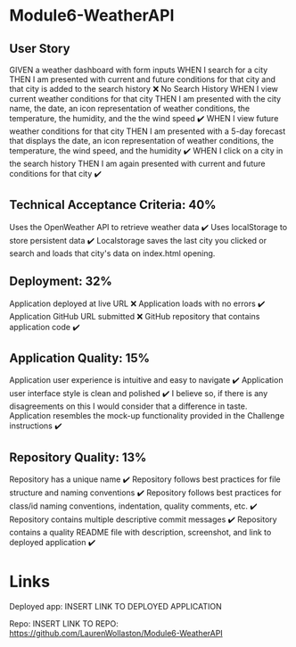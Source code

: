 # Module6-WeatherAPI

## User Story
GIVEN a weather dashboard with form inputs
WHEN I search for a city
THEN I am presented with current and future conditions for that city and that city is added to the search history ❌
  No Search History
WHEN I view current weather conditions for that city
THEN I am presented with the city name, the date, an icon representation of weather conditions, the temperature, the humidity, and the the wind speed ✔️
WHEN I view future weather conditions for that city
THEN I am presented with a 5-day forecast that displays the date, an icon representation of weather conditions, the temperature, the wind speed, and the humidity ✔️
WHEN I click on a city in the search history
THEN I am again presented with current and future conditions for that city ✔️

## Technical Acceptance Criteria: 40%
Uses the OpenWeather API to retrieve weather data ✔️
Uses localStorage to store persistent data ✔️ Localstorage saves the last city you clicked or search and loads that city's data on index.html opening.

## Deployment: 32%
Application deployed at live URL ❌
Application loads with no errors ✔️
Application GitHub URL submitted ❌
GitHub repository that contains application code ✔️

## Application Quality: 15%
Application user experience is intuitive and easy to navigate ✔️
Application user interface style is clean and polished ✔️ I believe so, if there is any disagreements on this I would consider that a difference in taste.
Application resembles the mock-up functionality provided in the Challenge instructions ✔️

## Repository Quality: 13%
Repository has a unique name ✔️
Repository follows best practices for file structure and naming conventions ✔️
Repository follows best practices for class/id naming conventions, indentation, quality comments, etc. ✔️
Repository contains multiple descriptive commit messages ✔️
Repository contains a quality README file with description, screenshot, and link to deployed application ✔️

# Links
Deployed app: INSERT LINK TO DEPLOYED APPLICATION

Repo: INSERT LINK TO REPO: https://github.com/LaurenWollaston/Module6-WeatherAPI
